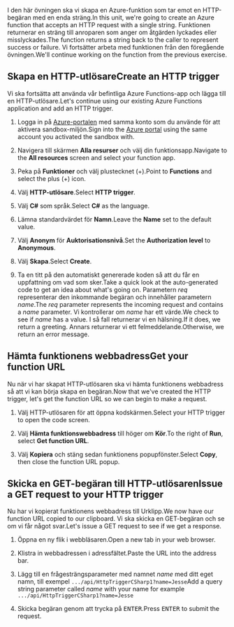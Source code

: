 <span data-ttu-id="0deaf-101">I den här övningen ska vi skapa en Azure-funktion som tar emot en HTTP-begäran med en enda sträng.</span><span class="sxs-lookup"><span data-stu-id="0deaf-101">In this unit, we're going to create an Azure function that accepts an HTTP request with a single string.</span></span> <span data-ttu-id="0deaf-102">Funktionen returnerar en sträng till anroparen som anger om åtgärden lyckades eller misslyckades.</span><span class="sxs-lookup"><span data-stu-id="0deaf-102">The function returns a string back to the caller to represent success or failure.</span></span> <span data-ttu-id="0deaf-103">Vi fortsätter arbeta med funktionen från den föregående övningen.</span><span class="sxs-lookup"><span data-stu-id="0deaf-103">We'll continue working on the function from the previous exercise.</span></span>

## <a name="create-an-http-trigger"></a><span data-ttu-id="0deaf-104">Skapa en HTTP-utlösare</span><span class="sxs-lookup"><span data-stu-id="0deaf-104">Create an HTTP trigger</span></span>

<span data-ttu-id="0deaf-105">Vi ska fortsätta att använda vår befintliga Azure Functions-app och lägga till en HTTP-utlösare.</span><span class="sxs-lookup"><span data-stu-id="0deaf-105">Let's continue using our existing Azure Functions application and add an HTTP trigger.</span></span>

1. <span data-ttu-id="0deaf-106">Logga in på [Azure-portalen](https://portal.azure.com/learn.docs.microsoft.com?azure-portal=true) med samma konto som du använde för att aktivera sandbox-miljön.</span><span class="sxs-lookup"><span data-stu-id="0deaf-106">Sign into the [Azure portal](https://portal.azure.com/learn.docs.microsoft.com?azure-portal=true) using the same account you activated the sandbox with.</span></span>

1. <span data-ttu-id="0deaf-107">Navigera till skärmen **Alla resurser** och välj din funktionsapp.</span><span class="sxs-lookup"><span data-stu-id="0deaf-107">Navigate to the **All resources** screen and select your function app.</span></span>

1. <span data-ttu-id="0deaf-108">Peka på **Funktioner** och välj plustecknet (+).</span><span class="sxs-lookup"><span data-stu-id="0deaf-108">Point to **Functions** and select the plus (+) icon.</span></span>

1. <span data-ttu-id="0deaf-109">Välj **HTTP-utlösare**.</span><span class="sxs-lookup"><span data-stu-id="0deaf-109">Select **HTTP trigger**.</span></span>

1. <span data-ttu-id="0deaf-110">Välj **C#** som språk.</span><span class="sxs-lookup"><span data-stu-id="0deaf-110">Select **C#** as the language.</span></span>

1. <span data-ttu-id="0deaf-111">Lämna standardvärdet för **Namn**.</span><span class="sxs-lookup"><span data-stu-id="0deaf-111">Leave the **Name** set to the default value.</span></span>

1. <span data-ttu-id="0deaf-112">Välj **Anonym** för **Auktorisationsnivå**.</span><span class="sxs-lookup"><span data-stu-id="0deaf-112">Set the **Authorization level** to **Anonymous**.</span></span>

1. <span data-ttu-id="0deaf-113">Välj **Skapa**.</span><span class="sxs-lookup"><span data-stu-id="0deaf-113">Select **Create**.</span></span>

1. <span data-ttu-id="0deaf-114">Ta en titt på den automatiskt genererade koden så att du får en uppfattning om vad som sker.</span><span class="sxs-lookup"><span data-stu-id="0deaf-114">Take a quick look at the auto-generated code to get an idea about what's going on.</span></span> <span data-ttu-id="0deaf-115">Parametern *req* representerar den inkommande begäran och innehåller parametern *name*.</span><span class="sxs-lookup"><span data-stu-id="0deaf-115">The *req* parameter represents the incoming request and contains a *name* parameter.</span></span> <span data-ttu-id="0deaf-116">Vi kontrollerar om *name* har ett värde.</span><span class="sxs-lookup"><span data-stu-id="0deaf-116">We check to see if *name* has a value.</span></span> <span data-ttu-id="0deaf-117">I så fall returnerar vi en hälsning.</span><span class="sxs-lookup"><span data-stu-id="0deaf-117">If it does, we return a greeting.</span></span> <span data-ttu-id="0deaf-118">Annars returnerar vi ett felmeddelande.</span><span class="sxs-lookup"><span data-stu-id="0deaf-118">Otherwise, we return an error message.</span></span>

## <a name="get-your-function-url"></a><span data-ttu-id="0deaf-119">Hämta funktionens webbadress</span><span class="sxs-lookup"><span data-stu-id="0deaf-119">Get your function URL</span></span>

<span data-ttu-id="0deaf-120">Nu när vi har skapat HTTP-utlösaren ska vi hämta funktionens webbadress så att vi kan börja skapa en begäran.</span><span class="sxs-lookup"><span data-stu-id="0deaf-120">Now that we've created the HTTP trigger, let's get the function URL so we can begin to make a request.</span></span>

1. <span data-ttu-id="0deaf-121">Välj HTTP-utlösaren för att öppna kodskärmen.</span><span class="sxs-lookup"><span data-stu-id="0deaf-121">Select your HTTP trigger to open the code screen.</span></span>

1. <span data-ttu-id="0deaf-122">Välj **Hämta funktionswebbadress** till höger om **Kör**.</span><span class="sxs-lookup"><span data-stu-id="0deaf-122">To the right of **Run**, select **Get function URL**.</span></span>

1. <span data-ttu-id="0deaf-123">Välj **Kopiera** och stäng sedan funktionens popupfönster.</span><span class="sxs-lookup"><span data-stu-id="0deaf-123">Select **Copy**, then close the function URL popup.</span></span>

## <a name="issue-a-get-request-to-your-http-trigger"></a><span data-ttu-id="0deaf-124">Skicka en GET-begäran till HTTP-utlösaren</span><span class="sxs-lookup"><span data-stu-id="0deaf-124">Issue a GET request to your HTTP trigger</span></span>

<span data-ttu-id="0deaf-125">Nu har vi kopierat funktionens webbadress till Urklipp.</span><span class="sxs-lookup"><span data-stu-id="0deaf-125">We now have our function URL copied to our clipboard.</span></span> <span data-ttu-id="0deaf-126">Vi ska skicka en GET-begäran och se om vi får något svar.</span><span class="sxs-lookup"><span data-stu-id="0deaf-126">Let's issue a GET request to see if we get a response.</span></span>

1. <span data-ttu-id="0deaf-127">Öppna en ny flik i webbläsaren.</span><span class="sxs-lookup"><span data-stu-id="0deaf-127">Open a new tab in your web browser.</span></span>

1. <span data-ttu-id="0deaf-128">Klistra in webbadressen i adressfältet.</span><span class="sxs-lookup"><span data-stu-id="0deaf-128">Paste the URL into the address bar.</span></span>

1. <span data-ttu-id="0deaf-129">Lägg till en frågesträngsparameter med namnet *name* med ditt eget namn, till exempel `.../api/HttpTriggerCSharp1?name=Jesse`</span><span class="sxs-lookup"><span data-stu-id="0deaf-129">Add a query string parameter called *name* with your name for example `.../api/HttpTriggerCSharp1?name=Jesse`</span></span>

1. <span data-ttu-id="0deaf-130">Skicka begäran genom att trycka på <kbd>ENTER</kbd>.</span><span class="sxs-lookup"><span data-stu-id="0deaf-130">Press <kbd>ENTER</kbd> to submit the request.</span></span>

